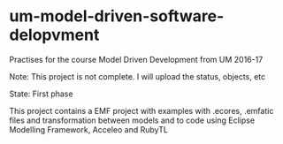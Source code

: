 # um-model-driven-software-delopvment
Practises for the course Model Driven Development from UM 2016-17

Note: This project is not complete. I will upload the status, objects, etc

State: First phase

This project contains a EMF project with examples with .ecores, .emfatic files and transformation between models and to code using Eclipse Modelling Framework, Acceleo and RubyTL
